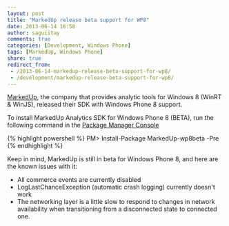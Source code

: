 ```yaml
---
layout: post
title: "MarkedUp release beta support for WP8"
date: 2013-06-14 16:58
author: saguiitay
comments: true
categories: [Development, Windows Phone]
tags: [MarkedUp, Windows Phone]
share: true
redirect_from:
 - /2013-06-14-markedup-release-beta-support-for-wp8/
 - /development/markedup-release-beta-support-for-wp8/
---
```

[MarkedUp](https://markedup.com/), the company that provides analytic tools for Windows 8 (WinRT & WinJS), released their SDK with Windows Phone 8 support.

To install MarkedUp Analytics SDK for Windows Phone 8 (BETA), run the following command in the [Package Manager Console](http://docs.nuget.org/docs/start-here/using-the-package-manager-console)

{% highlight powershell %}
PM> Install-Package MarkedUp-wp8beta -Pre
{% endhighlight %}

Keep in mind, MarkedUp is still in beta for Windows Phone 8, and here are the known issues with it:

- All commerce events are currently disabled
- LogLastChanceException (automatic crash logging) currently doesn't work
- The networking layer is a little slow to respond to changes in network availability when transitioning from a disconnected state to connected one.
